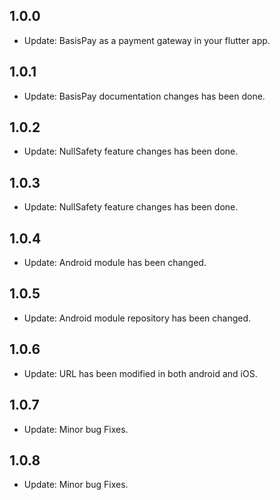  ## 1.0.0
 
 * Update: BasisPay as a payment gateway in your flutter app.

## 1.0.1
 
 * Update: BasisPay documentation changes has been done.
 
## 1.0.2
  
  * Update: NullSafety feature changes has been done.
  
 ## 1.0.3
    
  * Update: NullSafety feature changes has been done.
  
 ## 1.0.4
      
  * Update: Android module has been changed.
  
 ## 1.0.5
       
  * Update: Android module repository has been changed.
  
 ## 1.0.6
         
  * Update: URL has been modified in both android and iOS.
  
 ## 1.0.7
         
  * Update: Minor bug Fixes.
  
 ## 1.0.8
           
  * Update: Minor bug Fixes.